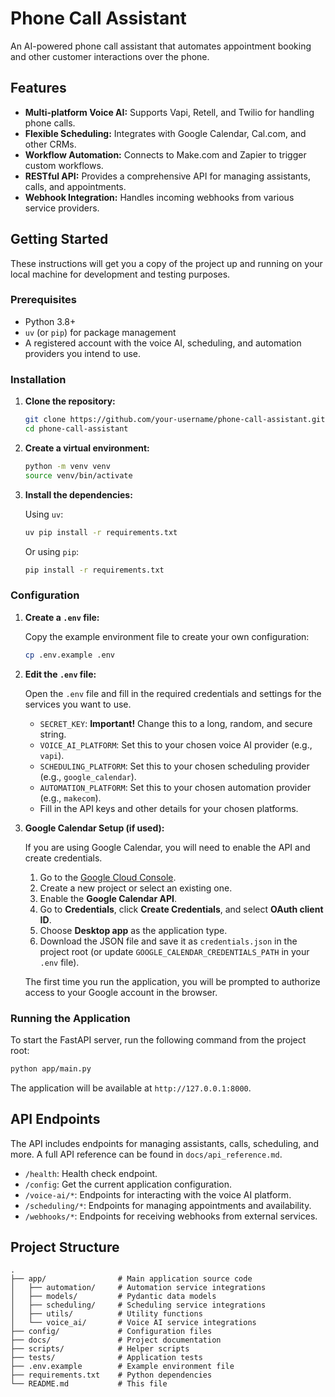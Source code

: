 # Phone Call Assistant

An AI-powered phone call assistant that automates appointment booking and other customer interactions over the phone.

## Features

- **Multi-platform Voice AI:** Supports Vapi, Retell, and Twilio for handling phone calls.
- **Flexible Scheduling:** Integrates with Google Calendar, Cal.com, and other CRMs.
- **Workflow Automation:** Connects to Make.com and Zapier to trigger custom workflows.
- **RESTful API:** Provides a comprehensive API for managing assistants, calls, and appointments.
- **Webhook Integration:** Handles incoming webhooks from various service providers.

## Getting Started

These instructions will get you a copy of the project up and running on your local machine for development and testing purposes.

### Prerequisites

- Python 3.8+
- `uv` (or `pip`) for package management
- A registered account with the voice AI, scheduling, and automation providers you intend to use.

### Installation

1.  **Clone the repository:**

    ```bash
    git clone https://github.com/your-username/phone-call-assistant.git
    cd phone-call-assistant
    ```

2.  **Create a virtual environment:**

    ```bash
    python -m venv venv
    source venv/bin/activate
    ```

3.  **Install the dependencies:**

    Using `uv`:
    ```bash
    uv pip install -r requirements.txt
    ```
    Or using `pip`:
    ```bash
    pip install -r requirements.txt
    ```

### Configuration

1.  **Create a `.env` file:**

    Copy the example environment file to create your own configuration:
    ```bash
    cp .env.example .env
    ```

2.  **Edit the `.env` file:**

    Open the `.env` file and fill in the required credentials and settings for the services you want to use.

    -   `SECRET_KEY`: **Important!** Change this to a long, random, and secure string.
    -   `VOICE_AI_PLATFORM`: Set this to your chosen voice AI provider (e.g., `vapi`).
    -   `SCHEDULING_PLATFORM`: Set this to your chosen scheduling provider (e.g., `google_calendar`).
    -   `AUTOMATION_PLATFORM`: Set this to your chosen automation provider (e.g., `makecom`).
    -   Fill in the API keys and other details for your chosen platforms.

3.  **Google Calendar Setup (if used):**

    If you are using Google Calendar, you will need to enable the API and create credentials.

    1.  Go to the [Google Cloud Console](https://console.cloud.google.com/).
    2.  Create a new project or select an existing one.
    3.  Enable the **Google Calendar API**.
    4.  Go to **Credentials**, click **Create Credentials**, and select **OAuth client ID**.
    5.  Choose **Desktop app** as the application type.
    6.  Download the JSON file and save it as `credentials.json` in the project root (or update `GOOGLE_CALENDAR_CREDENTIALS_PATH` in your `.env` file).

    The first time you run the application, you will be prompted to authorize access to your Google account in the browser.

### Running the Application

To start the FastAPI server, run the following command from the project root:

```bash
python app/main.py
```

The application will be available at `http://127.0.0.1:8000`.

## API Endpoints

The API includes endpoints for managing assistants, calls, scheduling, and more. A full API reference can be found in `docs/api_reference.md`.

-   `/health`: Health check endpoint.
-   `/config`: Get the current application configuration.
-   `/voice-ai/*`: Endpoints for interacting with the voice AI platform.
-   `/scheduling/*`: Endpoints for managing appointments and availability.
-   `/webhooks/*`: Endpoints for receiving webhooks from external services.

## Project Structure

```
.
├── app/                # Main application source code
│   ├── automation/     # Automation service integrations
│   ├── models/         # Pydantic data models
│   ├── scheduling/     # Scheduling service integrations
│   ├── utils/          # Utility functions
│   └── voice_ai/       # Voice AI service integrations
├── config/             # Configuration files
├── docs/               # Project documentation
├── scripts/            # Helper scripts
├── tests/              # Application tests
├── .env.example        # Example environment file
├── requirements.txt    # Python dependencies
└── README.md           # This file
```
